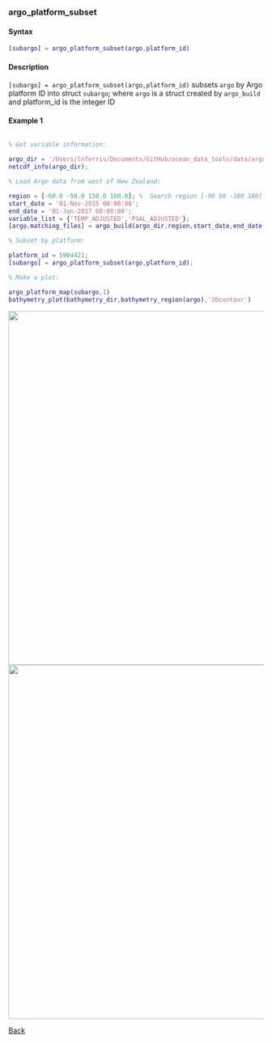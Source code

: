 ### argo_platform_subset

#### Syntax

```Matlab
[subargo] = argo_platform_subset(argo,platform_id) 
```
#### Description

``[subargo] = argo_platform_subset(argo,platform_id)`` subsets ``argo`` by Argo platform ID into struct ``subargo``; where ``argo`` is a struct created by ``argo_build`` and platform_id is the integer ID


#### Example 1


```Matlab

% Get variable information:

argo_dir = '/Users/lnferris/Documents/GitHub/ocean_data_tools/data/argo/*profiles*.nc';
netcdf_info(argo_dir);

% Load Argo data from west of New Zealand:

region = [-60.0 -50.0 150.0 160.0]; %  Search region [-90 90 -180 180]
start_date = '01-Nov-2015 00:00:00';
end_date = '01-Jan-2017 00:00:00';
variable_list = {'TEMP_ADJUSTED','PSAL_ADJUSTED'};
[argo,matching_files] = argo_build(argo_dir,region,start_date,end_date,variable_list);

% Subset by platform:

platform_id = 5904421;
[subargo] = argo_platform_subset(argo,platform_id);

% Make a plot:

argo_platform_map(subargo,1)
bathymetry_plot(bathymetry_dir,bathymetry_region(argo),'2Dcontour')

```
<img src="https://user-images.githubusercontent.com/24570061/88316847-6955da80-cce6-11ea-8bb0-d9d0523a3a29.png" width="700">

<img src="https://user-images.githubusercontent.com/24570061/88324607-ec306280-ccf1-11ea-8f9a-81320046ccf4.png" width="700">


[Back](https://github.com/lnferris/ocean_data_tools#additional-functions-for-inspecting-argo-data-1)

